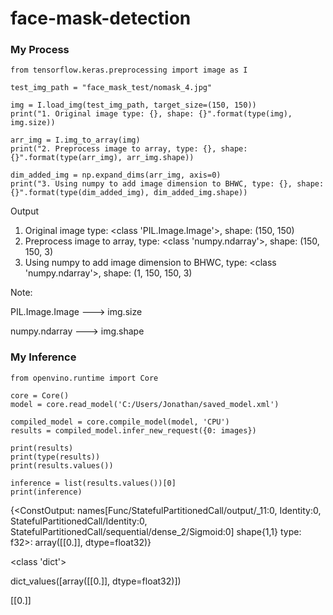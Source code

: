 # face-mask-detection

### My Process

```
from tensorflow.keras.preprocessing import image as I

test_img_path = "face_mask_test/nomask_4.jpg"

img = I.load_img(test_img_path, target_size=(150, 150))
print("1. Original image type: {}, shape: {}".format(type(img), img.size))

arr_img = I.img_to_array(img)
print("2. Preprocess image to array, type: {}, shape: {}".format(type(arr_img), arr_img.shape))

dim_added_img = np.expand_dims(arr_img, axis=0)
print("3. Using numpy to add image dimension to BHWC, type: {}, shape: {}".format(type(dim_added_img), dim_added_img.shape))
```

Output
1. Original image type: <class 'PIL.Image.Image'>, shape: (150, 150)
2. Preprocess image to array, type: <class 'numpy.ndarray'>, shape: (150, 150, 3)
3. Using numpy to add image dimension to BHWC, type: <class 'numpy.ndarray'>, shape: (1, 150, 150, 3)

Note:

PIL.Image.Image ---> img.size

numpy.ndarray ---> img.shape

### My Inference

```
from openvino.runtime import Core

core = Core()
model = core.read_model('C:/Users/Jonathan/saved_model.xml')

compiled_model = core.compile_model(model, 'CPU')
results = compiled_model.infer_new_request({0: images})

print(results)
print(type(results))
print(results.values())

inference = list(results.values())[0]
print(inference)
```

{<ConstOutput: names[Func/StatefulPartitionedCall/output/_11:0, Identity:0, StatefulPartitionedCall/Identity:0, StatefulPartitionedCall/sequential/dense_2/Sigmoid:0] shape{1,1} type: f32>: array([[0.]], dtype=float32)}

<class 'dict'>

dict_values([array([[0.]], dtype=float32)])

[[0.]]
